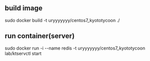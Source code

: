 
## build image

sudo docker build -t uryyyyyyy/centos7_kyototycoon ./

## run container(server)

sudo docker run -i --name redis  -t uryyyyyyy/centos7_kyototycoon lab/ktservctl start
